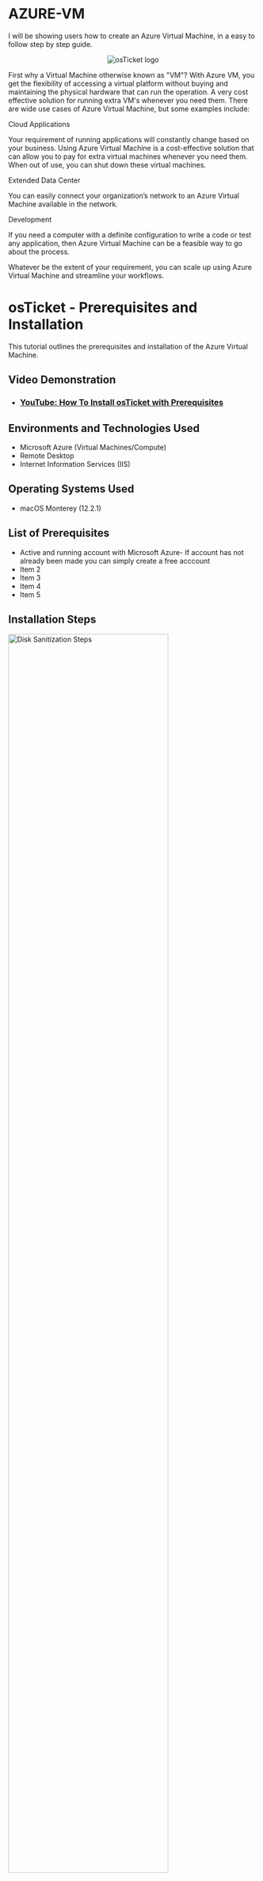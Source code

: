 # AZURE-VM
I will be showing users how to create an Azure Virtual Machine, in a easy to follow step by step guide. 
<p align="center">
<img src="https://i.imgur.com/0JqzG9w.png" alt="osTicket logo"/>
</p>
First why a Virtual Machine otherwise known as "VM"? With Azure VM, you get the flexibility of accessing a virtual platform without buying and maintaining the physical hardware that can run the operation. A very cost effective solution for running extra VM's whenever you need them. 
There are wide use cases of Azure Virtual Machine, but some examples include:

Cloud Applications

Your requirement of running applications will constantly change based on your business. Using Azure Virtual Machine is a cost-effective solution that can allow you to pay for extra virtual machines whenever you need them. When out of use, you can shut down these virtual machines. 

Extended Data Center

You can easily connect your organization’s network to an Azure Virtual Machine available in the network. 

Development

If you need a computer with a definite configuration to write a code or test any application, then Azure Virtual Machine can be a feasible way to go about the process.

Whatever be the extent of your requirement, you can scale up using Azure Virtual Machine and streamline your workflows. 
<h1>osTicket - Prerequisites and Installation</h1>
This tutorial outlines the prerequisites and installation of the Azure Virtual Machine.<br />


<h2>Video Demonstration</h2>

- ### [YouTube: How To Install osTicket with Prerequisites](https://www.youtube.com)

<h2>Environments and Technologies Used</h2>

- Microsoft Azure (Virtual Machines/Compute)
- Remote Desktop
- Internet Information Services (IIS)

<h2>Operating Systems Used </h2>

- macOS Monterey</b> (12.2.1)

<h2>List of Prerequisites</h2>

- Active and running account with Microsoft Azure- If account has not already been made you can simply create a free acccount
- Item 2
- Item 3
- Item 4
- Item 5

<h2>Installation Steps</h2>

<p>
<img src="\https://i.imgur.com/QjuBv2n.png" height="80%" width="80%" alt="Disk Sanitization Steps"/>
</p>
<p>
Lorem ipsum dolor sit amet, consectetur adipiscing elit, sed do eiusmod tempor incididunt ut labore et dolore magna aliqua. Ut enim ad minim veniam, quis nostrud exercitation ullamco laboris nisi ut aliquip ex ea commodo consequat. Duis aute irure dolor in reprehenderit in voluptate velit esse cillum dolore eu fugiat nulla pariatur.
</p>
<br />

<p>
<img src="https://i.imgur.com/DJmEXEB.png" height="80%" width="80%" alt="Disk Sanitization Steps"/>
</p>
<p>
Lorem ipsum dolor sit amet, consectetur adipiscing elit, sed do eiusmod tempor incididunt ut labore et dolore magna aliqua. Ut enim ad minim veniam, quis nostrud exercitation ullamco laboris nisi ut aliquip ex ea commodo consequat. Duis aute irure dolor in reprehenderit in voluptate velit esse cillum dolore eu fugiat nulla pariatur.
</p>
<br />

<p>
<img src="https://i.imgur.com/DJmEXEB.png" height="80%" width="80%" alt="Disk Sanitization Steps"/>
</p>
<p>
Lorem ipsum dolor sit amet, consectetur adipiscing elit, sed do eiusmod tempor incididunt ut labore et dolore magna aliqua. Ut enim ad minim veniam, quis nostrud exercitation ullamco laboris nisi ut aliquip ex ea commodo consequat. Duis aute irure dolor in reprehenderit in voluptate velit esse cillum dolore eu fugiat nulla pariatur.
</p>
<br />
